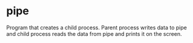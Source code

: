 # pipe
Program that creates a child process. Parent process writes data to pipe and child process reads the data from pipe and prints it on the screen.
